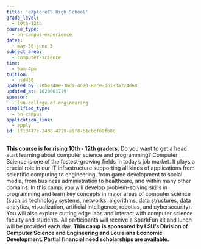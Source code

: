 ```yaml
---
title: 'eXploreCS High School'
grade_level:
  - 10th-12th
course_type:
  - on-campus-experience
dates:
  - may-30-june-3
subject_area:
  - computer-science
time:
  - 9am-4pm
tuition:
  - usd450
updated_by: 70be348e-36d9-4d70-82ce-0b173a724d68
updated_at: 1620061779
sponsor:
  - lsu-college-of-engineering
simplified_type:
  - on-campus
application_link:
  - apply
id: 1f13477c-2408-4729-a9f8-b1cbcf69fb8d
---
```

<b>This course is for rising 10th - 12th graders.</b> Do you want to get a head start learning about computer science and programming? Computer Science is one of the fastest-growing fields in today’s job market. It plays a crucial role in our IT infrastructure supporting all kinds of applications from scientific computing to engineering, from game development to social media, from business administration to healthcare, and within many other domains. In this camp, you will develop problem-solving skills in programming and learn key concepts in major areas of computer science (such as technology systems, networks, algorithms, data structures, data analytics, visualization, artificial intelligence, robotics, and cybersecurity). You will also explore cutting edge labs and interact with computer science faculty and students. All participants will receive a SparkFun kit and lunch will be provided each day. <b>This camp is sponsored by LSU’s Division of Computer Science and Engineering and Louisiana Economic Development. Partial financial need scholarships are available.</b>